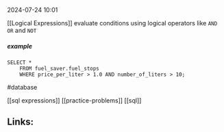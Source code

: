 2024-07-24 10:01

[[Logical Expressions]] evaluate conditions using logical operators like `AND` `OR` and `NOT`

##### example
```
SELECT * 
	FROM fuel_saver.fuel_stops 
	WHERE price_per_liter > 1.0 AND number_of_liters > 10;
```

#database 

 [[sql expressions]] [[practice-problems]] [[sql]]

## Links:



